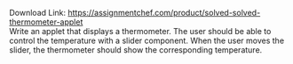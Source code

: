 Download Link: https://assignmentchef.com/product/solved-solved-thermometer-applet
<br>
Write an applet that displays a thermometer. The user should be able to control the temperature with a slider component. When the user moves the slider, the thermometer should show the corresponding temperature.
